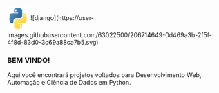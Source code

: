 <div style="display: inline_block"><br>
  <img align="center" alt="Rafa-Python" height="60" width="50" src="https://raw.githubusercontent.com/devicons/devicon/master/icons/python/python-original.svg">
  ![django](https://user-images.githubusercontent.com/63022500/206714649-0d469a3b-2f5f-4f8d-83d0-3c69a88ca7b5.svg)
  <img >
  
</div>

<h3>BEM VINDO!</h3> 
Aqui você encontrará projetos voltados para Desenvolvimento Web, Automação e Ciência de Dados em Python.
